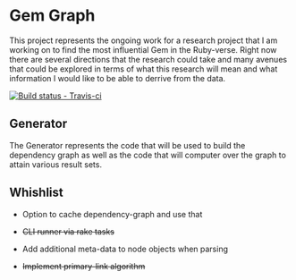 # Gem Graph 

This project represents the ongoing work for a research project that I am
working on to find the most influential Gem in the Ruby-verse. Right now
there are several directions that the research could take and many avenues
that could be explored in terms of what this research will mean and what
information I would like to be able to derrive from the data.

[ ![Build status - Travis-ci][1] ][2]

## Generator
The Generator represents the code that will be used to build the dependency
graph as well as the code that will computer over the graph to attain various
result sets.


## Whishlist

+ Option to cache dependency-graph and use that
+ ~~CLI runner via rake tasks~~
+ Add additional meta-data to node objects when parsing
+ ~~Implement primary-link algorithm~~


  [1]: https://secure.travis-ci.org/JohnMurray/gem-graph.png
  [2]: https://travis-ci.org/JohnMurray/gem-graph
